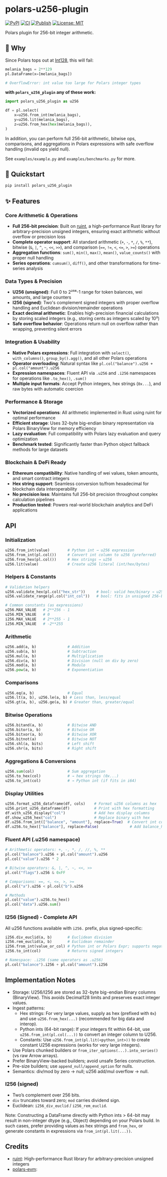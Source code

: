 polars-u256-plugin
===================

[![PyPI](https://img.shields.io/pypi/v/polars_u256_plugin.svg)](https://pypi.org/project/polars_u256_plugin/) [![CI](https://github.com/elyase/polars-u256-plugin/actions/workflows/ci.yml/badge.svg)](https://github.com/elyase/polars-u256-plugin/actions/workflows/ci.yml) [![Publish](https://github.com/elyase/polars-u256-plugin/actions/workflows/publish_to_pypi.yml/badge.svg)](https://github.com/elyase/polars-u256-plugin/actions/workflows/publish_to_pypi.yml) [![License: MIT](https://img.shields.io/badge/License-MIT-yellow.svg)](LICENSE)

Polars plugin for 256-bit integer arithmetic.

## 🙋 Why
Since Polars tops out at [Int128](https://docs.pola.rs/api/python/stable/reference/datatypes.html), this will fail:

```python
melania_bags = 2**129
pl.DataFrame(x=[melania_bags])

# OverflowError: int value too large for Polars integer types
```


**with `polars_u256_plugin` any of these work:**

```python
import polars_u256_plugin as u256

df = pl.select(
    x=u256.from_int(melania_bags),
    y=u256.lit(melania_bags),
    z=u256.from_hex(hex(melania_bags)),
)
```

In addition, you can perform full 256-bit arithmetic, bitwise ops, comparisons, and aggregations in Polars expressions with safe overflow handling (invalid ops yield null). 

See `examples/example.py` and `examples/benchmarks.py` for more.

## 🚀 Quickstart

```bash
pip install polars_u256_plugin
```

## ✨ Features

### Core Arithmetic & Operations
- **Full 256-bit precision**: Built on [ruint](https://github.com/recmo/uint), a high-performance Rust library for arbitrary-precision unsigned integers, ensuring exact arithmetic without overflow or precision loss
- **Complete operator support**: All standard arithmetic (`+`, `-`, `*`, `/`, `%`, `**`), bitwise (`&`, `|`, `^`, `~`, `<<`, `>>`), and comparison (`==`, `!=`, `<`, `<=`, `>`, `>=`) operations
- **Aggregation functions**: `sum()`, `min()`, `max()`, `mean()`, `value_counts()` with proper null handling
- **Series operations**: `cumsum()`, `diff()`, and other transformations for time-series analysis

### Data Types & Precision
- **U256 (unsigned)**: Full 0 to 2²⁵⁶-1 range for token balances, wei amounts, and large counters
- **I256 (signed)**: Two's complement signed integers with proper overflow handling and Euclidean division/remainder operations
- **Exact decimal arithmetic**: Enables high-precision financial calculations by storing scaled integers (e.g., storing cents as integers scaled by 10²)
- **Safe overflow behavior**: Operations return null on overflow rather than wrapping, preventing silent errors

### Integration & Usability  
- **Native Polars expressions**: Full integration with `select()`, `with_columns()`, `group_by().agg()`, and all other Polars operations
- **Operator overloading**: Natural syntax like `pl.col("balance").u256 + pl.col("amount").u256` 
- **Expression namespaces**: Fluent API via `.u256` and `.i256` namespaces for operations like `.to_hex()`, `.sum()`
- **Multiple input formats**: Accept Python integers, hex strings (`0x...`), and raw bytes with automatic coercion

### Performance & Storage
- **Vectorized operations**: All arithmetic implemented in Rust using ruint for optimal performance
- **Efficient storage**: Uses 32-byte big-endian binary representation via Polars BinaryView for memory efficiency
- **Lazy evaluation**: Full compatibility with Polars lazy evaluation and query optimization
- **Benchmark tested**: Significantly faster than Python object fallback methods for large datasets

### Blockchain & DeFi Ready
- **Ethereum compatibility**: Native handling of wei values, token amounts, and smart contract integers
- **Hex string support**: Seamless conversion to/from hexadecimal for blockchain data interoperability  
- **No precision loss**: Maintains full 256-bit precision throughout complex calculation pipelines
- **Production tested**: Powers real-world blockchain analytics and DeFi applications

## API

### Initialization
```python
u256.from_int(value)        # Python int → u256 expression  
u256.from_int(pl.col())     # Convert int column to u256 (preferred)
u256.from_hex(pl.col())     # Hex strings → u256
u256.lit(value)             # Create u256 literal (int/hex/bytes)
```

### Helpers & Constants
```python
# Validation helpers
u256.validate_hex(pl.col("hex_str"))     # bool: valid hex/binary → u256
u256.validate_range(pl.col("int_col"))   # bool: fits in unsigned 256-bit

# Common constants (as expressions)
u256.MAX_VALUE   # 2**256 - 1
u256.MIN_VALUE   # 0
i256.MAX_VALUE   # 2**255 - 1
i256.MIN_VALUE   # -2**255
```

### Arithmetic
```python
u256.add(a, b)              # Addition
u256.sub(a, b)              # Subtraction  
u256.mul(a, b)              # Multiplication
u256.div(a, b)              # Division (null on div by zero)
u256.mod(a, b)              # Modulo
u256.pow(a, b)              # Exponentiation
```

### Comparisons  
```python
u256.eq(a, b)               # Equal
u256.lt(a, b), u256.le(a, b) # Less than, less/equal
u256.gt(a, b), u256.ge(a, b) # Greater than, greater/equal
```

### Bitwise Operations
```python
u256.bitand(a, b)           # Bitwise AND
u256.bitor(a, b)            # Bitwise OR
u256.bitxor(a, b)           # Bitwise XOR
u256.bitnot(a)              # Bitwise NOT
u256.shl(a, bits)           # Left shift
u256.shr(a, bits)           # Right shift
```

### Aggregations & Conversions
```python
u256.sum(col)               # Sum aggregation
u256.to_hex(col)            # → hex strings (0x...)
u256.to_int(col)            # → Python int (if fits in i64)
```

### Display Utilities
```python
u256.format_u256_dataframe(df, cols)    # Format u256 columns as hex
u256.print_u256_dataframe(df)           # Print with hex formatting
df.with_u256_display("col")             # Add hex display columns
df.show_u256_hex("col")                 # Replace binary with hex
df.u256.from_int(["balance", "amount"], replace=True)  # Convert int cols → u256
df.u256.to_hex(["balance"], replace=False)              # Add balance_hex
```

### Fluent API (.u256 namespace)
```python
# Arithmetic operators: +, -, *, /, //, %, **
pl.col("balance").u256 + pl.col("amount").u256
pl.col("value").u256 * 2

# Bitwise operators: &, |, ^, ~, <<, >>  
pl.col("flags").u256 & 0xFF

# Comparisons: ==, <, <=, >, >=
pl.col("a").u256 < pl.col("b").u256

# Methods
pl.col("value").u256.to_hex()
pl.col("data").u256.sum()
```

### I256 (Signed) - Complete API
All u256 functions available with `i256.` prefix, plus signed-specific:
```python
i256.div_euclid(a, b)       # Euclidean division
i256.rem_euclid(a, b)       # Euclidean remainder
i256.from_int(value_or_col) # Python int or Polars Expr; supports negatives
i256.to_int(col)            # Returns signed integers

# Namespace: .i256 (same operators as .u256)
pl.col("balance").i256 + pl.col("amount").i256
```

## Implementation Notes 
- Storage: U256/I256 are stored as 32 -byte big -endian Binary columns (BinaryView). This avoids Decimal128 limits and preserves exact integer values.
- Ingest patterns:
  - Hex strings: For very large values, supply as hex (prefixed with `0x`) and use `u256.from_hex(...)` (recommended for big data and interop).
  - Python ints (64 -bit range): If your integers fit within 64 -bit, use `u256.from_int(pl.col(...))` to convert an integer column to U256.
  - Constants: Use `u256.from_int(pl.lit(<python_int>))` to create constant U256 expressions (works for very large integers).
- Use Polars chunked builders or `from_iter_options(...).into_series()` (vs raw Arrow arrays).
- Prefer BinaryView-backed builders; avoid unsafe Series construction.
- Pre-size builders; use `append_null/append_option` for nulls.
- Semantics: div/mod by zero → null; u256 add/mul overflow → null.

### I256 (signed)
- Two’s complement over 256 bits.
- `div` truncates toward zero; `mod` carries dividend sign.
- Euclidean: `i256_div_euclid` / `i256_rem_euclid`.

Note: Constructing a DataFrame directly with Python ints > 64 -bit may result in non-integer dtype (e.g., Object) depending on your Polars build. In such cases, prefer providing values as hex strings and `from_hex`, or generate constants in expressions via `from_int(pl.lit(...))`.

## Credits

- [ruint](https://github.com/recmo/uint): High-performance Rust library for arbitrary-precision unsigned integers
- [polars-evm](https://github.com/sslivkoff/polars_evm): 
